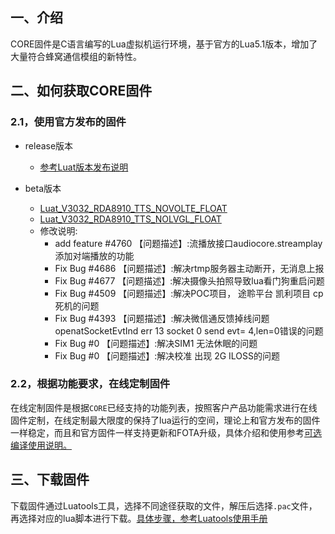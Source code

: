 ## 一、介绍
CORE固件是C语言编写的Lua虚拟机运行环境，基于官方的Lua5.1版本，增加了大量符合蜂窝通信模组的新特性。
## 二、如何获取CORE固件
### 2.1，使用官方发布的固件
* release版本
    - [参考Luat版本发布说明](https://doc.openluat.com/article/1334)

* beta版本
    - [Luat_V3032_RDA8910_TTS_NOVOLTE_FLOAT](http://openluat-erp.oss-cn-hangzhou.aliyuncs.com/erp_site_file/product_file/[%E9%9D%9E%E9%87%8F%E4%BA%A7%E7%89%88%E6%9C%AC]sw_file_20210426213144_Luat_V3032_RDA8910_TTS_NOVOLTE_FLOAT.zip)
    - [Luat_V3032_RDA8910_TTS_NOLVGL_FLOAT](http://openluat-erp.oss-cn-hangzhou.aliyuncs.com/erp_site_file/product_file/[%E9%9D%9E%E9%87%8F%E4%BA%A7%E7%89%88%E6%9C%AC]sw_file_20210426213048_Luat_V3032_RDA8910_TTS_NOLVGL_FLOAT.zip)
    - 修改说明:
        * add feature #4760 【问题描述】:流播放接口audiocore.streamplay添加对端播放的功能
        * Fix Bug #4686 【问题描述】:解决rtmp服务器主动断开，无消息上报
        * Fix Bug #4677 【问题描述】:解决摄像头拍照导致lua看门狗重启问题
        * Fix Bug #4509 【问题描述】:解决POC项目， 途聆平台 凯利项目 cp死机的问题
        * Fix Bug #4393 【问题描述】:解决微信通反馈掉线问题 openatSocketEvtInd err 13 socket 0 send evt= 4,len=0错误的问题
        * Fix Bug #0  【问题描述】:解决SIM1 无法休眠的问题
        * Fix Bug #0  【问题描述】:解决校准 出现 2G ILOSS的问题


### 2.2，根据功能要求，在线定制固件
在线定制固件是根据`CORE`已经支持的功能列表，按照客户产品功能需求进行在线固件定制，在线定制最大限度的保持了lua运行的空间，理论上和官方发布的固件一样稳定，而且和官方固件一样支持更新和FOTA升级，具体介绍和使用参考[可选编译使用说明。](https://doc.openluat.com/article/2728)

## 三、下载固件
下载固件通过Luatools工具，选择不同途径获取的文件，解压后选择`.pac`文件，再选择对应的lua脚本进行下载。[具体步骤，参考Luatools使用手册](https://doc.openluat.com/wiki/3?wiki_page_id=701)